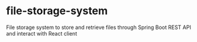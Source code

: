 # file-storage-system
File storage system to store and retrieve files through Spring Boot REST API and interact with React client
